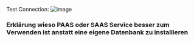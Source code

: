 Test Connection:
![image](https://github.com/user-attachments/assets/cd0138db-5c91-4a3f-aa77-d1a4a1af675f)

### Erklärung wieso PAAS oder SAAS Service besser zum Verwenden ist anstatt eine eigene Datenbank zu installieren

